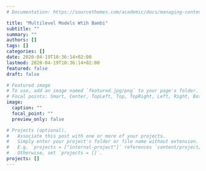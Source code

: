 ```yaml
---
# Documentation: https://sourcethemes.com/academic/docs/managing-content/

title: "Multilevel Models Wtih Bambi"
subtitle: ""
summary: ""
authors: []
tags: []
categories: []
date: 2020-04-19T10:36:14+02:00
lastmod: 2020-04-19T10:36:14+02:00
featured: false
draft: false

# Featured image
# To use, add an image named `featured.jpg/png` to your page's folder.
# Focal points: Smart, Center, TopLeft, Top, TopRight, Left, Right, BottomLeft, Bottom, BottomRight.
image:
  caption: ""
  focal_point: ""
  preview_only: false

# Projects (optional).
#   Associate this post with one or more of your projects.
#   Simply enter your project's folder or file name without extension.
#   E.g. `projects = ["internal-project"]` references `content/project/deep-learning/index.md`.
#   Otherwise, set `projects = []`.
projects: []
---
```

